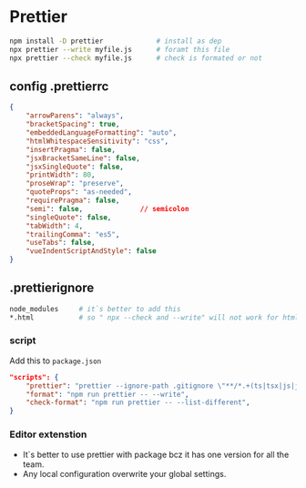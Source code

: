 


# Prettier

```bash
npm install -D prettier             # install as dep
npx prettier --write myfile.js      # foramt this file
npx prettier --check myfile.js      # check is formated or not
```

## config .prettierrc
```json
{
    "arrowParens": "always",
    "bracketSpacing": true,
    "embeddedLanguageFormatting": "auto",
    "htmlWhitespaceSensitivity": "css",
    "insertPragma": false,
    "jsxBracketSameLine": false,
    "jsxSingleQuote": false,
    "printWidth": 80,
    "proseWrap": "preserve",
    "quoteProps": "as-needed",
    "requirePragma": false,
    "semi": false,              // semicolon
    "singleQuote": false,
    "tabWidth": 4,
    "trailingComma": "es5",
    "useTabs": false,
    "vueIndentScriptAndStyle": false
}
```

## .prettierignore

```bash
node_modules     # it`s better to add this 
*.html           # so " npx --check and --write" will not work for html files
```

### script
Add this to `package.json`

```json
"scripts": {
    "prettier": "prettier --ignore-path .gitignore \"**/*.+(ts|tsx|js|jsx|json|css|md|mdx|html)\"",
    "format": "npm run prettier -- --write",
    "check-format": "npm run prettier -- --list-different",
}
```
### Editor extenstion
+ It`s better to use prettier with package bcz it has one version for all the team.
+ Any local configuration overwrite your global settings.










